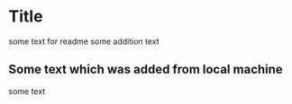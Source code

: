 # Title
some text for readme
some addition text

## Some text which was added from local machine
some text 